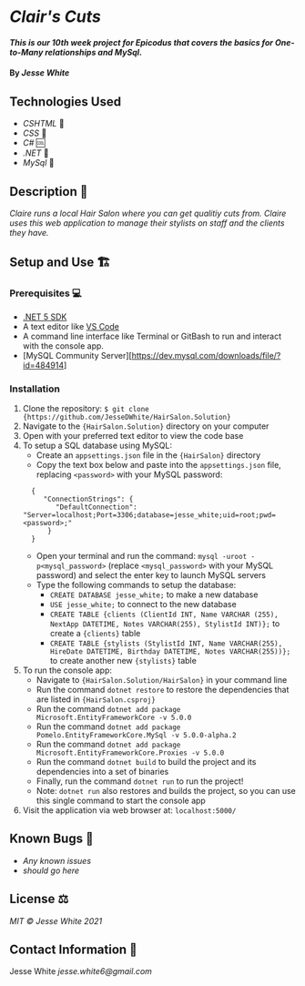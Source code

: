 # _Clair's Cuts_
#### _This is our 10th week project for Epicodus that covers the basics for One-to-Many relationships and MySql._
#### By _Jesse White_
## Technologies Used
* _CSHTML_ 📝
* _CSS_ 🎨
* _C#_ 🆒
* _.NET_ 🥅
* _MySql_ 💽
## Description 📜
_Claire runs a local Hair Salon where you can get qualitiy cuts from. Claire uses this web application to manage their stylists on staff and the clients they have._
## Setup and Use 🏗

### Prerequisites 💻

- [.NET 5 SDK](https://dotnet.microsoft.com/download/dotnet/5.0)
- A text editor like [VS Code](https://code.visualstudio.com/)
- A command line interface like Terminal or GitBash to run and interact with the console app.
- [MySQL Community Server][https://dev.mysql.com/downloads/file/?id=484914]

### Installation

1. Clone the repository: `$ git clone {https://github.com/JesseDWhite/HairSalon.Solution}`
2. Navigate to the `{HairSalon.Solution}` directory on your computer
3. Open with your preferred text editor to view the code base
4. To setup a SQL database using MySQL:
   - Create an `appsettings.json` file in the `{HairSalon}` directory
   - Copy the text box below and paste into the `appsettings.json` file, replacing `<password>` with your MySQL password:
   ```
     {
        "ConnectionStrings": {
           "DefaultConnection": "Server=localhost;Port=3306;database=jesse_white;uid=root;pwd=<password>;"
         }
     }
   ```
   - Open your terminal and run the command: `mysql -uroot -p<mysql_password>` (replace `<mysql_password>` with your MySQL password) and select the enter key to launch MySQL servers
   - Type the following commands to setup the database:
     - `CREATE DATABASE jesse_white;` to make a new database
     - `USE jesse_white;` to connect to the new database
     - `CREATE TABLE {clients (ClientId INT, Name VARCHAR (255), NextApp DATETIME, Notes VARCHAR(255), StylistId INT)};` to create a `{clients}` table
     - `CREATE TABLE {stylists (StylistId INT, Name VARCHAR(255), HireDate DATETIME, Birthday DATETIME, Notes VARCHAR(255))};` to create another new `{stylists}` table
5. To run the console app:
   - Navigate to `{HairSalon.Solution/HairSalon}` in your command line
   - Run the command `dotnet restore` to restore the dependencies that are listed in `{HairSalon.csproj}`
   - Run the command `dotnet add package Microsoft.EntityFrameworkCore -v 5.0.0`
   - Run the command `dotnet add package Pomelo.EntityFrameworkCore.MySql -v 5.0.0-alpha.2`
   - Run the command `dotnet add package Microsoft.EntityFrameworkCore.Proxies -v 5.0.0`
   - Run the command `dotnet build` to build the project and its dependencies into a set of binaries
   - Finally, run the command `dotnet run` to run the project!
   - Note: `dotnet run` also restores and builds the project, so you can use this single command to start the console app
6. Visit the application via web browser at: `localhost:5000/`
## Known Bugs 🐛
* _Any known issues_
* _should go here_
## License ⚖
_MIT © Jesse White 2021_
## Contact Information 🤳
Jesse White _jesse.white6@gmail.com_